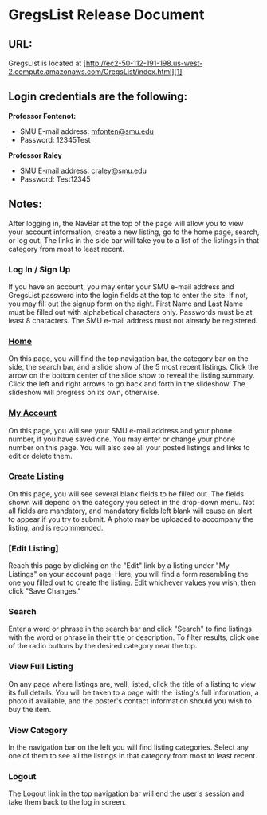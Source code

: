 GregsList Release Document
==========================

## URL:
GregsList is located at [http://ec2-50-112-191-198.us-west-2.compute.amazonaws.com/GregsList/index.html][1].

## Login credentials are the following:

**Professor Fontenot:**
+ SMU E-mail address: mfonten@smu.edu
+ Password: 12345Test

**Professor Raley**
+ SMU E-mail address: craley@smu.edu
+ Password: Test12345

## Notes:
After logging in, the NavBar at the top of the page will allow you to view your account information, create a new listing, go to the home page, search, or log out. The links in the side bar will take you to a list of the listings in that category from most to least recent.

### Log In / Sign Up
If you have an account, you may enter your SMU e-mail address and GregsList password into the login fields at the top to enter the site. If not, you may fill out the signup form on the right. First Name and Last Name must be filled out with alphabetical characters only. Passwords must be at least 8 characters. The SMU e-mail address must not already be registered.

### [Home][2]
On this page, you will find the top navigation bar, the category bar on the side, the search bar, and a slide show of the 5 most recent listings. Click the arrow on the bottom center of the slide show to reveal the listing summary. Click the left and right arrows to go back and forth in the slideshow. The slideshow will progress on its own, otherwise.

### [My Account][3]
On this page, you will see your SMU e-mail address and your phone number, if you have saved one. You may enter or change your phone number on this page. You will also see all your posted listings and links to edit or delete them.

### [Create Listing][4]
On this page, you will see several blank fields to be filled out. The fields shown will depend on the category you select in the drop-down menu. Not all fields are mandatory, and mandatory fields left blank will cause an alert to appear if you try to submit. A photo may be uploaded to accompany the listing, and is recommended.

### [Edit Listing]
Reach this page by clicking on the "Edit" link by a listing under "My Listings" on your account page. Here, you will find a form resembling the one you filled out to create the listing. Edit whichever values you wish, then click "Save Changes."

### Search
Enter a word or phrase in the search bar and click "Search" to find listings with the word or phrase in their title or description. To filter results, click one of the radio buttons by the desired category near the top.

### View Full Listing
On any page where listings are, well, listed, click the title of a listing to view its full details. You will be taken to a page with the listing's full information, a photo if available, and the poster's contact information should you wish to buy the item.

### View Category
In the navigation bar on the left you will find listing categories. Select any one of them to see all the listings in that category from most to least recent.

### Logout
The Logout link in the top navigation bar will end the user's session and take them back to the log in screen.

[1]: http://ec2-50-112-191-198.us-west-2.compute.amazonaws.com/GregsList/index.html
[2]: http://ec2-50-112-191-198.us-west-2.compute.amazonaws.com/GregsList/home.php
[3]: http://ec2-50-112-191-198.us-west-2.compute.amazonaws.com/GregsList/myAccount.php
[4]: http://ec2-50-112-191-198.us-west-2.compute.amazonaws.com/GregsList/createListing.html
